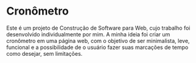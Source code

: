 # Cronômetro

Este é um projeto de Construção de Software para Web, cujo trabalho foi desenvolvido individualmente por mim. A minha ideia foi criar um cronômetro em uma página web, com o objetivo de ser minimalista, leve, funcional e a possibilidade de o usuário fazer suas marcações de tempo como desejar, sem limitações.
